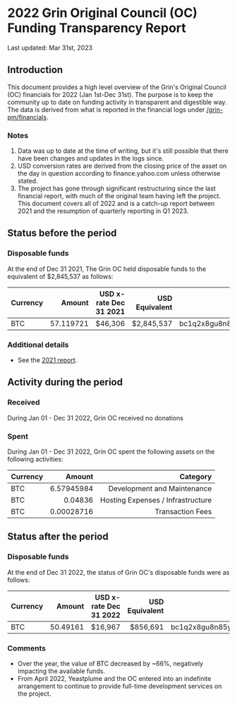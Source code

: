 # 2022 Grin Original Council (OC) Funding Transparency Report

Last updated: Mar 31st, 2023

## Introduction
This document provides a high level overview of the Grin's Original Council (OC) financials for 2022 (Jan 1st-Dec 31st). The purpose is to keep the community up to date on funding activity in transparent and digestible way. The data is derived from what is reported in the financial logs under [/grin-pm/financials](https://github.com/mimblewimble/grin-pm/tree/master/financials).

### Notes

1. Data was up to date at the time of writing, but it's still possible that there have been changes and updates in the logs since.
2. USD conversion rates are derived from the closing price of the asset on the day in question according to finance.yahoo.com unless otherwise stated. 
3. The project has gone through significant restructuring since the last financial report, with much of the original team having left the project. This document covers all of 2022 and is a catch-up report between 2021 and the resumption of quarterly reporting in Q1 2023.

## Status before the period

### Disposable funds

At the end of Dec 31 2021, The Grin OC held disposable funds to the equivalent of $2,845,537 as follows:

Currency | Amount | USD x-rate Dec 31 2021 | USD Equivalent | Wallet address
|---|---:|---:|---:|---|
BTC | 57.119721 | $46,306 | $2,845,537 | bc1q2x8gu8n85ylur5j83yflhpg5hf80nhnyem98k2pld46lf4czhmgsxq8wlu

### Additional details
* See the [2021 report](funding_transparency_2021.md).

## Activity during the period

### Received

During Jan 01 - Dec 31 2022, Grin OC received no donations

### Spent

During Jan 01 - Dec 31 2022, Grin OC spent the following assets on the following activities:

Currency | Amount | Category
|---|---:|---:|
BTC|6.57945984|Development and Maintenance|
BTC|0.04836|Hosting Expenses / Infrastructure|
BTC|0.00028716|Transaction Fees|
  
## Status after the period

### Disposable funds

At the end of Dec 31 2022, the status of Grin OC's disposable funds were as follows:

Currency | Amount | USD x-rate Dec 31 2022 | USD Equivalent | Wallet address(es)
|---|---:|---:|---:|---|
BTC | 50.49161 | $16,967 | $856,691 | bc1q2x8gu8n85ylur5j83yflhpg5hf80nhnyem98k2pld46lf4czhmgsxq8wlu

### Comments
* Over the year, the value of BTC decreased by ~66%, negatively impacting the available funds.
* From April 2022, Yeastplume and the OC entered into an indefinite arrangement to continue to provide full-time development services on the project.